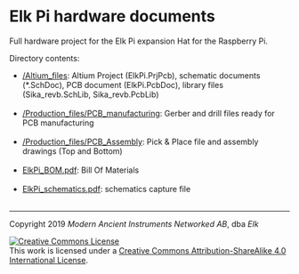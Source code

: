 # Elk Pi hardware documents

Full hardware project for the Elk Pi expansion Hat for the Raspberry Pi.

Directory contents:

  * [/Altium_files](Altium_files): Altium Project (ElkPi.PrjPcb), schematic documents (*.SchDoc), PCB document (ElkPi.PcbDoc), library files (Sika_revb.SchLib, Sika_revb.PcbLib)  
	​  
  * [/Production_files/PCB_manufacturing](/Production_files/PCB_manufacturing): Gerber and drill files ready for PCB manufacturing  
	​  
  * [/Production_files/PCB_Assembly](/Production_files/PCB_Assembly): Pick & Place file and assembly drawings (Top and Bottom)  
	​  
  * [ElkPi_BOM.pdf](ElkPi_BOM.pdf): Bill Of Materials  
	​  
  * [ElkPi_schematics.pdf](ElkPi_schematics.pdf): schematics capture file  
	​  
---
Copyright 2019 *Modern Ancient Instruments Networked AB*, dba *Elk*

<a rel="license" href="http://creativecommons.org/licenses/by-sa/4.0/"><img alt="Creative Commons License" style="border-width:0" src="https://i.creativecommons.org/l/by-sa/4.0/88x31.png" /></a><br />This work is licensed under a <a rel="license" href="http://creativecommons.org/licenses/by-sa/4.0/">Creative Commons Attribution-ShareAlike 4.0 International License</a>.

